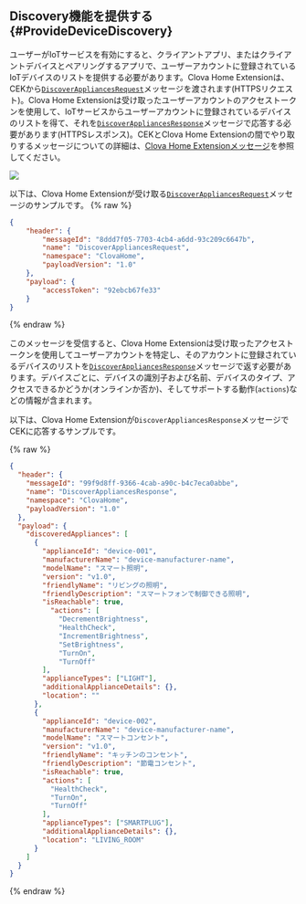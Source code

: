 ## Discovery機能を提供する {#ProvideDeviceDiscovery}

ユーザーがIoTサービスを有効にすると、クライアントアプリ、またはクライアントデバイスとペアリングするアプリで、ユーザーアカウントに登録されているIoTデバイスのリストを提供する必要があります。Clova Home Extensionは、CEKから[`DiscoverAppliancesRequest`](/CEK/References/ClovaHomeInterface/Discovery_Interfaces.md#DiscoverAppliancesRequest)メッセージを渡されます(HTTPSリクエスト)。Clova Home Extensionは受け取ったユーザーアカウントのアクセストークンを使用して、IoTサービスからユーザーアカウントに登録されているデバイスのリストを得て、それを[`DiscoverAppliancesResponse`](/CEK/References/ClovaHomeInterface/Discovery_Interfaces.md#DiscoverAppliancesResponse)メッセージで応答する必要があります(HTTPSレスポンス)。CEKとClova Home Extensionの間でやり取りするメッセージについての詳細は、[Clova Home Extensionメッセージ](/CEK/References/CEK_API.md#ClovaHomeExtMessage)を参照してください。

![](/CEK/Resources/Images/CEK_Clova_Home_Extension_Sequence_Diagram.png)

以下は、Clova Home Extensionが受け取る[`DiscoverAppliancesRequest`](/CEK/References/ClovaHomeInterface/Discovery_Interfaces.md#DiscoverAppliancesRequest)メッセージのサンプルです。
{% raw %}
```json
{
    "header": {
        "messageId": "8ddd7f05-7703-4cb4-a6dd-93c209c6647b",
        "name": "DiscoverAppliancesRequest",
        "namespace": "ClovaHome",
        "payloadVersion": "1.0"
    },
    "payload": {
        "accessToken": "92ebcb67fe33"
    }
}
```
{% endraw %}

このメッセージを受信すると、Clova Home Extensionは受け取ったアクセストークンを使用してユーザーアカウントを特定し、そのアカウントに登録されているデバイスのリストを[`DiscoverAppliancesResponse`](/CEK/References/ClovaHomeInterface/Discovery_Interfaces.md#DiscoverAppliancesResponse)メッセージで返す必要があります。デバイスごとに、デバイスの識別子および名前、デバイスのタイプ、アクセスできるかどうか(オンラインか否か)、そしてサポートする動作(`actions`)などの情報が含まれます。

以下は、Clova Home Extensionが`DiscoverAppliancesResponse`メッセージでCEKに応答するサンプルです。

{% raw %}
```json
{
  "header": {
    "messageId": "99f9d8ff-9366-4cab-a90c-b4c7eca0abbe",
    "name": "DiscoverAppliancesResponse",
    "namespace": "ClovaHome",
    "payloadVersion": "1.0"
  },
  "payload": {
    "discoveredAppliances": [
      {
        "applianceId": "device-001",
        "manufacturerName": "device-manufacturer-name",
        "modelName": "スマート照明",
        "version": "v1.0",
        "friendlyName": "リビングの照明",
        "friendlyDescription": "スマートフォンで制御できる照明",
        "isReachable": true,
          "actions": [
            "DecrementBrightness",
            "HealthCheck",
            "IncrementBrightness",
            "SetBrightness",
            "TurnOn",
            "TurnOff"
        ],
        "applianceTypes": ["LIGHT"],
        "additionalApplianceDetails": {},
        "location": ""
      },
      {
        "applianceId": "device-002",
        "manufacturerName": "device-manufacturer-name",
        "modelName": "スマートコンセント",
        "version": "v1.0",
        "friendlyName": "キッチンのコンセント",
        "friendlyDescription": "節電コンセント",
        "isReachable": true,
        "actions": [
          "HealthCheck",
          "TurnOn",
          "TurnOff"
        ],
        "applianceTypes": ["SMARTPLUG"],
        "additionalApplianceDetails": {},
        "location": "LIVING_ROOM"
      }
    ]
  }
}
```
{% endraw %}
